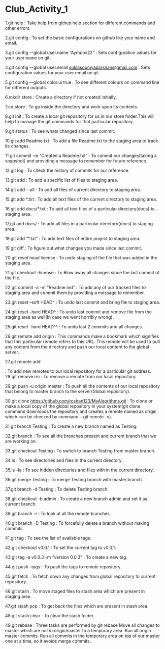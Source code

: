 # Club_Activity_1

1.git help : Take help from github help section for different commands and other errors.

2.git config : To set the basic configurations on github like your name and email.

3.git config –-global user.name “Aymuos22” : Sets configuration values for your user name on git.

4.git config –-global user.email suklasoumyadarshan@gmail.com : Sets configuration values for your user email on git.

5.git config –-global color.ui true : To see different colours on command line for different outputs.

6.mkdir store : Create a directory if not created initially.

7.cd store : To go inside the directory and work upon its contents.

8.git init : To create a local git repository for us in our store folder.This will help to manage the git commands for that particular repository.

9.git status : To see whats changed since last commit.

10.git add Readme.txt : To add a file Readme.txt to the staging area to track its changes.

11.git commit -m “Created a Readme.txt” : To commit our changes(taking a snapshot) and providing a message to remember for future reference.

12.git log : To check the history of commits for our reference.

13.git add : To add a specific list of files to staging area.

14.git add --all : To add all files of current directory to staging area.

15.git add *.txt : To add all text files of the current directory to staging area.

16.git add docs/*.txt : To add all text files of a particular directory(docs) to staging area.

17.git add docs/ : To add all files in a particular directory(docs) to staging area.

18.git add “*.txt” : To add text files of entire project to staging area.

19.git diff : To figure out what changes you made since last commit.

20.git reset head license : To undo staging of the file that was added in the staging area.

21.git checkout –license : To Blow away all changes since the last commit of the file.

22.git commit -a -m “Readme.md” : To add any of our tracked files to staging area and commit them by providing a message to remember.

23.git reset –soft HEAD^ : To undo last commit and bring file to staging area.

24.git reset –hard HEAD^ : To undo last commit and remove file from the staging area as well(In case we went horribly wrong).

25.git reset –hard HEAD^^ : To undo last 2 commits and all changes.

26.git remote add origin : This commands make a bookmark which signifies that this particular remote refers to this URL. This remote will be used to pull any content from the directory and push our local content to the global server.

27.git remote add

: To add new remotes to our local repository for a particular git address.
28.git remove rm : To remove a remote from our local repository.

29.git push -u origin master : To push all the contents of our local repository that belong to master branch to the server(Global repository).

30.git clone https://github.com/roshan123/MyAlgorithms.git : To clone or make a local copy of the global repository in your system(git clone command downloads the repository and creates a remote named as origin which can be checked by command – git remote -v).

31.git branch Testing : To create a new branch named as Testing.

32.git branch : To see all the branches present and current branch that we are working on.

33.git checkout Testing : To switch to branch Testing from master branch.

34.ls : To see directories and files in the current directory.

35.ls -la : To see hidden directories and files with in the current directory.

36.git merge Testing : To merge Testing branch with master branch.

37.git branch -d Testing : To delete Testing branch.

38.git checkout -b admin : To create a new branch admin and set it as current branch.

39.git branch -r : To look at all the remote branches.

40.git branch -D Testing : To forcefully delete a branch without making commits.

41.git tag : To see the list of available tags.

42.git checkout v0.0.1 : To set the current tag to v0.0.1.

43.git tag -a v0.0.3 -m “version 0.0.3” : To create a new tag.

44.git push –tags : To push the tags to remote repository.

45.git fetch : To fetch down any changes from global repository to current repository.

46.git stash : To move staged files to stash area which are present in staging area.

47.git stash pop : To get back the files which are present in stash area.

48.git stash clear : To clear the stash folder.

49.git rebase : Three tasks are performed by git rebase Move all changes to master which are not in origin/master to a temporary area. Run all origin master commits. Run all commits in the temporary area on top of our master one at a time, so it avoids merge commits.
